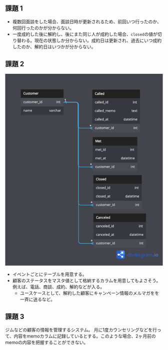 ## 課題 1

- 複数回面談をした場合、面談日時が更新されるため、前回いつ行ったのか、何回行ったのかが分からない。
- 一度成約した後に解約し、後にまた同じ人が成約した場合、`closed`の値が切り替わる。現在の状態しか分からない。成約日は更新され、過去にいつ成約したのか、解約日はいつかが分からない。

## 課題 2

![](./db-anti-5.png)

- イベントごとにテーブルを用意する。
- 顧客のステータスをマスタ値として格納するカラムを用意してもよさそう。例えば、電話、商談、成約、解約などが入る。
  - ユースケースとして、解約した顧客にキャンペーン情報のメルマガをを一斉に送るなど。

## 課題 3

ジムなどの顧客の情報を管理するシステム。
月に1度カウンセリングなどを行って、内容をmemoカラムに記録しているとする。このような場合、2ヶ月前のmemoの内容を把握することができない。



